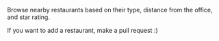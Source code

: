 Browse nearby restaurants based on their type, distance from the office, and star rating.

If you want to add a restaurant, make a pull request :) 
